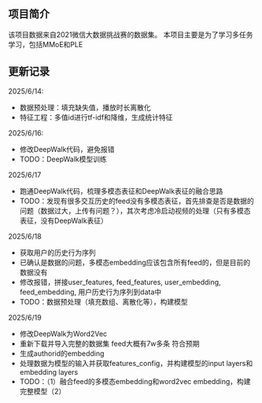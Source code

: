 ## 项目简介
该项目数据来自2021微信大数据挑战赛的数据集。
本项目主要是为了学习多任务学习，包括MMoE和PLE

## 更新记录
2025/6/14:
- 数据预处理：填充缺失值，播放时长离散化
- 特征工程：多值id进行tf-idf和降维，生成统计特征

2025/6/16:
- 修改DeepWalk代码，避免报错
- TODO：DeepWalk模型训练

2025/6/17
- 跑通DeepWalk代码，梳理多模态表征和DeepWalk表征的融合思路
- TODO：发现有很多交互历史的feed没有多模态表征，首先排查是否是数据的问题（数据过大，上传有问题？），其次考虑冷启动视频的处理（只有多模态表征，没有DeepWalk表征）

2025/6/18
- 获取用户的历史行为序列
- 已确认是数据的问题，多模态embedding应该包含所有feed的，但是目前的数据没有
- 修改报错，拼接user_features, feed_features, user_embedding, feed_embedding, 用户历史行为序列到data中
- TODO：数据预处理（填充数组、离散化等），构建模型

2025/6/19
- 修改DeepWalk为Word2Vec
- 重新下载并导入完整的数据集 feed大概有7w多条 符合预期
- 生成authorid的embedding
- 处理数据为模型的输入并获取features_config，并构建模型的input layers和embedding layers
- TODO：（1）融合feed的多模态embedding和word2vec embedding，构建完整模型（2）